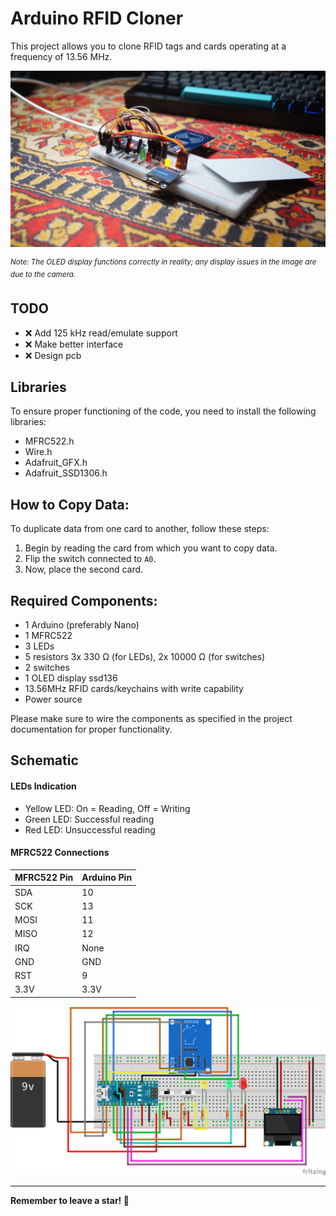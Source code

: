 # Arduino RFID Cloner

This project allows you to clone RFID tags and cards operating at a frequency of 13.56 MHz.

![Image of Cloner](Images/DSC00118.JPG)

<sup>*Note: The OLED display functions correctly in reality; any display issues in the image are due to the camera.*</sup>

## TODO

* ❌ Add 125 kHz read/emulate support
* ❌ Make better interface
* ❌ Design pcb

## Libraries

To ensure proper functioning of the code, you need to install the following libraries:

-   MFRC522.h
-   Wire.h
-   Adafruit_GFX.h
-   Adafruit_SSD1306.h

## How to Copy Data:

To duplicate data from one card to another, follow these steps:

1. Begin by reading the card from which you want to copy data.
2. Flip the switch connected to `A0`.
3. Now, place the second card.

## Required Components:

-   1 Arduino (preferably Nano)
-   1 MFRC522
-   3 LEDs
-   5 resistors 3x 330 Ω (for LEDs), 2x 10000 Ω (for switches)
-   2 switches
-   1 OLED display ssd136
-   13.56MHz RFID cards/keychains with write capability
-   Power source

Please make sure to wire the components as specified in the project documentation for proper functionality.

## Schematic

#### LEDs Indication

- Yellow LED: On = Reading, Off = Writing
- Green LED: Successful reading
- Red LED: Unsuccessful reading

#### MFRC522 Connections

| MFRC522 Pin  | Arduino Pin |
| ------------- | ------------- |
| SDA  | 10   |
| SCK  | 13   |
| MOSI | 11   |
| MISO | 12   |
| IRQ  | None |
| GND  | GND  |
| RST  | 9    |
| 3.3V | 3.3V |

![Schematic img](Schematic.png)

---

**Remember to leave a star! 💪**